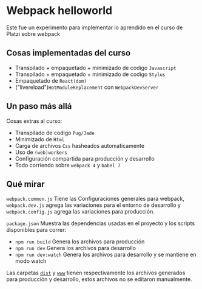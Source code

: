 # Webpack helloworld

Este fue un experimento para implementar lo aprendido en el curso de Platzi sobre webpack

## Cosas implementadas del curso

* Transpilado + empaquetado + minimizado de codigo `Javascript`
* Transpilado + empaquetado + minimizado de codigo `Stylus`
* Empaquetado de `React(dom)`
* ("livereload")`HotModuleReplacement` con `WebpackDevServer`

## Un paso más allá

Cosas extras al curso:

* Transpilado de codigo `Pug/Jade`
* Minimizado de `Html`
* Carga de archivos `Css` hasheados automaticamente
* Uso de `(web)workers`
* Configuración compartida para producción y desarrollo
* Todo corriendo sobre `webpack 4` y `babel 7`

## Qué mirar

`webpack.common.js` Tiene las Configuraciones generales para webpack, `webpack.dev.js` agrega las variaciones para el entorno de desarrollo y `webpack.config.js` agrega las variaciones para producción.

`package.json` Muestra las dependencias usadas en el proyecto y los scripts disponibles para correr:
* `npm run build` Genera los archivos para producción
* `npm run dev` Genera los archivos para desarrollo
* `npm run dev:watch` Genera los archivos para desarrollo y se mantiene en modo watch

Las carpetas [`dist`](https://github.com/DFOXpro/webpack_helloworld/tree/master/dist) y [`www`](https://github.com/DFOXpro/webpack_helloworld/tree/master/www) tienen respectivamente los archivos generados para producción y desarrollo, estos archivos no se editaron manualmente.
